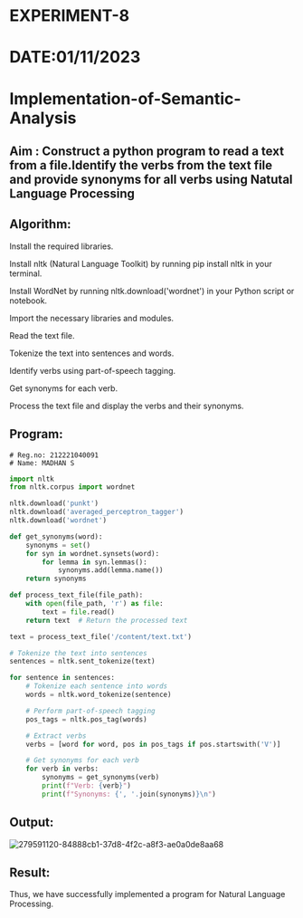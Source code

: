 # EXPERIMENT-8
# DATE:01/11/2023
# Implementation-of-Semantic-Analysis

## Aim : Construct a python program to read a text from a file.Identify the verbs from the text file and provide synonyms for all verbs using Natutal Language Processing 

## Algorithm:
Install the required libraries.

Install nltk (Natural Language Toolkit) by running pip install nltk in your terminal.

Install WordNet by running nltk.download('wordnet') in your Python script or notebook.

Import the necessary libraries and modules.

Read the text file.

Tokenize the text into sentences and words.

Identify verbs using part-of-speech tagging.

Get synonyms for each verb.

Process the text file and display the verbs and their synonyms.

## Program:
```
# Reg.no: 212221040091
# Name: MADHAN S
```
```python
import nltk
from nltk.corpus import wordnet

nltk.download('punkt')
nltk.download('averaged_perceptron_tagger')
nltk.download('wordnet')

def get_synonyms(word):
    synonyms = set()
    for syn in wordnet.synsets(word):
        for lemma in syn.lemmas():
            synonyms.add(lemma.name())
    return synonyms

def process_text_file(file_path):
    with open(file_path, 'r') as file:
        text = file.read()
    return text  # Return the processed text

text = process_text_file('/content/text.txt')

# Tokenize the text into sentences
sentences = nltk.sent_tokenize(text)

for sentence in sentences:
    # Tokenize each sentence into words
    words = nltk.word_tokenize(sentence)

    # Perform part-of-speech tagging
    pos_tags = nltk.pos_tag(words)

    # Extract verbs
    verbs = [word for word, pos in pos_tags if pos.startswith('V')]

    # Get synonyms for each verb
    for verb in verbs:
        synonyms = get_synonyms(verb)
        print(f"Verb: {verb}")
        print(f"Synonyms: {', '.join(synonyms)}\n")

```


## Output:
![279591120-84888cb1-37d8-4f2c-a8f3-ae0a0de8aa68](https://github.com/Prasannalakshmiganesan/Experiment-6---Implementation-of-Semantic-Analysis/assets/118610231/542647e3-aa36-4106-bc38-ac874347bc33)

## Result:
Thus, we have successfully implemented a program for Natural Language Processing.
